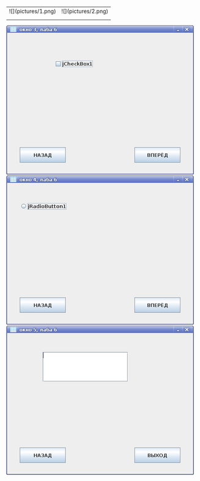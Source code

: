 <table>
<tr>
<td> ![](pictures/1.png) </td><td>![](pictures/2.png)</td>
</tr>
<tr>
<td></td><td></td>
</tr>
<tr>
<td></td><td></td>
</tr>
</table>

![](pictures/3.png)![](pictures/4.png)![](pictures/5.png)
